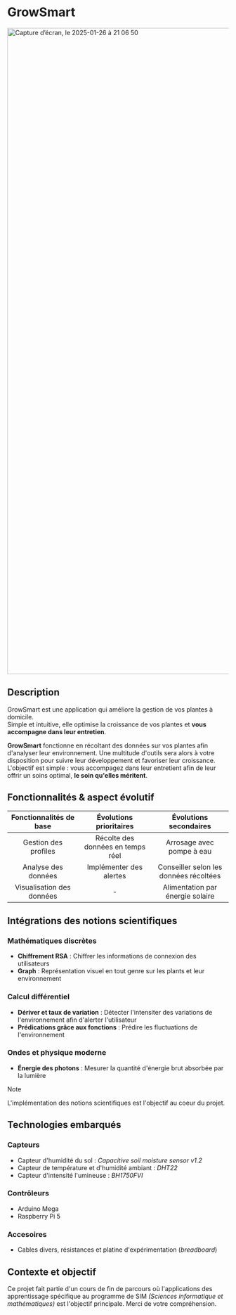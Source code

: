 # GrowSmart
<img width="1470" alt="Capture d’écran, le 2025-01-26 à 21 06 50" src="https://github.com/user-attachments/assets/805af699-397a-409a-9d8a-bfcbeed4ef3c" />

## Description

GrowSmart est une application qui améliore la gestion de vos plantes à domicile.\
Simple  et intuitive, elle optimise la croissance de vos plantes et **vous accompagne dans leur entretien**.

**GrowSmart** fonctionne en récoltant des données sur vos plantes afin d'analyser leur environnement. Une multitude d'outils sera alors à votre disposition pour suivre leur développement et favoriser leur croissance. L'objectif est simple : vous accompagez dans leur entretient afin de leur offrir un soins optimal, **le soin qu'elles méritent**. 

## Fonctionnalités & aspect évolutif

| Fonctionnalités de base| Évolutions prioritaires|Évolutions secondaires|
| :-------------:|:-------------:|:-----:|
| Gestion des profiles| Récolte des données en temps réel | Arrosage avec pompe à eau |
| Analyse des données| Implémenter des alertes| Conseiller selon les données récoltées |
| Visualisation des données | - | Alimentation par énergie solaire |

## Intégrations des notions scientifiques

### Mathématiques discrètes
 - **Chiffrement RSA** : Chiffrer les informations de connexion des utilisateurs
 - **Graph** : Représentation visuel en tout genre sur les plants et leur environnement 
### Calcul différentiel 
 - **Dériver et taux de variation** : Détecter l'intensiter des variations de l'environnement afin d'alerter l'utilisateur
 - **Prédications grâce aux fonctions** : Prédire les fluctuations de l'environnement
### Ondes et physique moderne
 - **Énergie des photons** : Mesurer la quantité d'énergie brut absorbée par la lumière

> [!NOTE]
> L'implémentation des notions scientifiques est l'objectif au coeur du projet.

## Technologies embarqués

### Capteurs
 - Capteur d'humidité du sol : *Capacitive soil moisture sensor v1.2*
 - Capteur de température et d'humidité ambiant : *DHT22*
 - Capteur d'intensité l'umineuse : *BH1750FVI*
### Contrôleurs
 - Arduino Mega
 - Raspberry Pi 5
### Accesoires
 - Cables divers, résistances et platine d'expérimentation (*breadboard*)
## Contexte et objectif

Ce projet fait partie d'un cours de fin de parcours où l'applications des apprentissage spécifique au programme de SIM *(Sciences informatique et mathématiques)* est l'objectif principale. Merci de votre compréhension.
